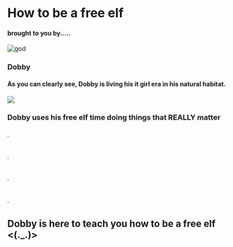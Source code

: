 # How to be a free elf

#### brought to you by.....

![god](https://encrypted-tbn0.gstatic.com/images?q=tbn:ANd9GcT-HcOuufSJAKcXDdUYJq3Ns0q07pXNMnDsiA&s)

### Dobby 

#### As you can clearly see, Dobby is living his it girl era in his natural habitat. 


![](https://media.tenor.com/DQZuhzX0-DIAAAAM/dance-dobbi.gif)
### Dobby uses his free elf time doing things that REALLY matter

###### .
###### .
###### .
###### .






## Dobby is here to teach you how to be a free elf <(._.)>







